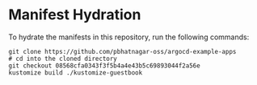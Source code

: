 # Manifest Hydration

To hydrate the manifests in this repository, run the following commands:

```shell
git clone https://github.com/pbhatnagar-oss/argocd-example-apps
# cd into the cloned directory
git checkout 08568cfa0343f3f5b4a4e43b5c69893044f2a56e
kustomize build ./kustomize-guestbook
```
